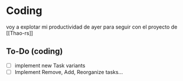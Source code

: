 # Coding

voy a explotar mi productividad de ayer para seguir con el proyecto de [[Thao-rs]]

## To-Do (coding)

- [ ] implement new Task variants
- [ ] Implement Remove, Add, Reorganize tasks...